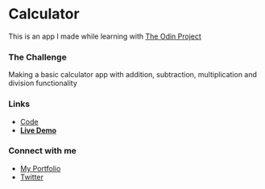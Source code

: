 
# Calculator

This is an app I made while learning with [The Odin Project](https://www.theodinproject.com/paths/foundations/courses/foundations/lessons/calculator)



### The Challenge
Making a basic calculator app with addition, subtraction, multiplication and division functionality

### Links
- [Code](https://github.com/Tanay-J/Javascipt-Calculator)
- **[Live Demo](https://tanay-j.github.io/Javascipt-Calculator/)**
### Connect with me

- [My Portfolio](https://tanayj.netlify.app) 
- [Twitter](https://twitter.com/tanayj9)

  
